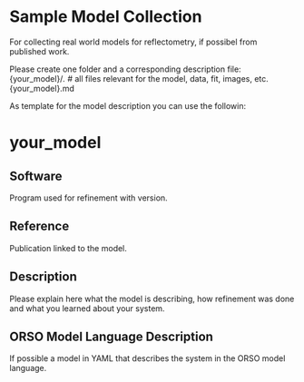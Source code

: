 Sample Model Collection
=======================

For collecting real world models for reflectometry, if possibel from published work.

Please create one folder and a corresponding description file:
{your_model}/*.* # all files relevant for the model, data, fit, images, etc.
{your_model}.md

As template for the model description you can use the followin:


your_model
==========

Software
--------

Program used for refinement with version.

Reference
---------

Publication linked to the model.

Description
-----------

Please explain here what the model is describing, how refinement was done and what you learned about your system.

ORSO Model Language Description
-------------------------------

If possible a model in YAML that describes the system in the ORSO model language.

```yaml

```
